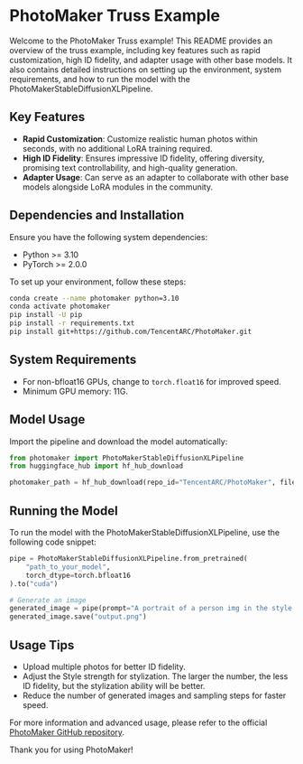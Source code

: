 # PhotoMaker Truss Example

Welcome to the PhotoMaker Truss example! This README provides an overview of the truss example, including key features such as rapid customization, high ID fidelity, and adapter usage with other base models. It also contains detailed instructions on setting up the environment, system requirements, and how to run the model with the PhotoMakerStableDiffusionXLPipeline.

## Key Features

- **Rapid Customization**: Customize realistic human photos within seconds, with no additional LoRA training required.
- **High ID Fidelity**: Ensures impressive ID fidelity, offering diversity, promising text controllability, and high-quality generation.
- **Adapter Usage**: Can serve as an adapter to collaborate with other base models alongside LoRA modules in the community.

## Dependencies and Installation

Ensure you have the following system dependencies:

- Python >= 3.10
- PyTorch >= 2.0.0

To set up your environment, follow these steps:

```bash
conda create --name photomaker python=3.10
conda activate photomaker
pip install -U pip
pip install -r requirements.txt
pip install git+https://github.com/TencentARC/PhotoMaker.git
```

## System Requirements

- For non-bfloat16 GPUs, change to `torch.float16` for improved speed.
- Minimum GPU memory: 11G.

## Model Usage

Import the pipeline and download the model automatically:

```python
from photomaker import PhotoMakerStableDiffusionXLPipeline
from huggingface_hub import hf_hub_download

photomaker_path = hf_hub_download(repo_id="TencentARC/PhotoMaker", filename="photomaker-v1.bin", repo_type="model")
```

## Running the Model

To run the model with the PhotoMakerStableDiffusionXLPipeline, use the following code snippet:

```python
pipe = PhotoMakerStableDiffusionXLPipeline.from_pretrained(
    "path_to_your_model",
    torch_dtype=torch.bfloat16
).to("cuda")

# Generate an image
generated_image = pipe(prompt="A portrait of a person img in the style of Pixar").images[0]
generated_image.save("output.png")
```

## Usage Tips

- Upload multiple photos for better ID fidelity.
- Adjust the Style strength for stylization. The larger the number, the less ID fidelity, but the stylization ability will be better.
- Reduce the number of generated images and sampling steps for faster speed.

For more information and advanced usage, please refer to the official [PhotoMaker GitHub repository](https://github.com/TencentARC/PhotoMaker).

Thank you for using PhotoMaker!
